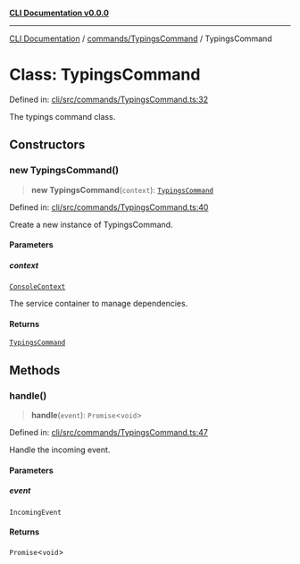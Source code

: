 [**CLI Documentation v0.0.0**](../../../README.md)

***

[CLI Documentation](../../../modules.md) / [commands/TypingsCommand](../README.md) / TypingsCommand

# Class: TypingsCommand

Defined in: [cli/src/commands/TypingsCommand.ts:32](https://github.com/stonemjs/cli/blob/9e518a2b8256b5ebc9e0e69a80ac84eb1fb59bf9/src/commands/TypingsCommand.ts#L32)

The typings command class.

## Constructors

### new TypingsCommand()

> **new TypingsCommand**(`context`): [`TypingsCommand`](TypingsCommand.md)

Defined in: [cli/src/commands/TypingsCommand.ts:40](https://github.com/stonemjs/cli/blob/9e518a2b8256b5ebc9e0e69a80ac84eb1fb59bf9/src/commands/TypingsCommand.ts#L40)

Create a new instance of TypingsCommand.

#### Parameters

##### context

[`ConsoleContext`](../../../declarations/interfaces/ConsoleContext.md)

The service container to manage dependencies.

#### Returns

[`TypingsCommand`](TypingsCommand.md)

## Methods

### handle()

> **handle**(`event`): `Promise`\<`void`\>

Defined in: [cli/src/commands/TypingsCommand.ts:47](https://github.com/stonemjs/cli/blob/9e518a2b8256b5ebc9e0e69a80ac84eb1fb59bf9/src/commands/TypingsCommand.ts#L47)

Handle the incoming event.

#### Parameters

##### event

`IncomingEvent`

#### Returns

`Promise`\<`void`\>
